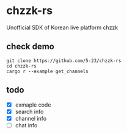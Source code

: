 # chzzk-rs
Unofficial SDK of Korean live platform chzzk

## check demo
```fish
git clone https://github.com/5-23/chzzk-rs
cd chzzk-rs
cargo r --example get_channels
```


## todo
- [x] exmaple code
- [x] search info
- [x] channel info
- [ ] chat info

